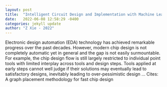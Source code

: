 ```yaml
---
layout: post
title:  "Intelligent Circuit Design and Implementation with Machine Learning"
date:   2022-06-08 12:58:29 -0400
categories: jekyll update
author: "Z Xie - 2022"
---
```

Electronic design automation (EDA) technology has achieved remarkable progress over the past decades. However, modern chip design is not completely automatic yet in general and the gap is not easily surmountable. For example, the chip design flow is still largely restricted to individual point tools with limited interplay across tools and design steps. Tools applied at early steps cannot well judge if their solutions may eventually lead to satisfactory designs, inevitably leading to over-pessimistic design …
Cites: ‪A graph placement methodology for fast chip design‬  